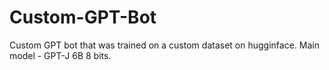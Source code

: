 # Custom-GPT-Bot
Custom GPT bot that was trained on a custom dataset on hugginface. Main model - GPT-J 6B 8 bits.
